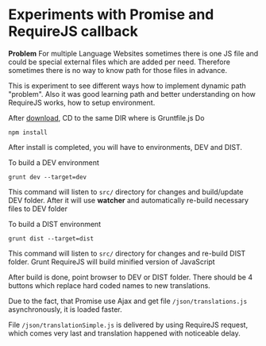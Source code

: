 # Experiments with Promise and RequireJS callback

**Problem**
For multiple Language Websites sometimes there is one JS file and could be special external files which are added per need.
Therefore sometimes there is no way to know path for those files in advance.

This is experiment to see different ways how to implement dynamic path "problem". Also it was good learning path and better understanding on how RequireJS works, how to setup environment.

After [download](https://github.com/Shwartz/promise/archive/master.zip), CD to the same DIR where is Gruntfile.js
Do 
```
npm install
```
After install is completed, you will have to environments, DEV and DIST.

To build a DEV environment 
```
grunt dev --target=dev
```
This command will listen to `src/` directory for changes and build/update DEV folder.
After it will use **watcher** and automatically re-build necessary files to DEV folder

To build a DIST environment 
```
grunt dist --target=dist
```

This command will listen to `src/` directory for changes and re-build DIST folder.
Grunt RequireJS will build minified version of JavaScript

After build is done, point browser to DEV or DIST folder.
There should be 4 buttons which replace hard coded names to new translations.

Due to the fact, that Promise use Ajax and get file `/json/translations.js` asynchronously, it is loaded faster.

File `/json/translationSimple.js` is delivered by using RequireJS request, which comes very last and translation happened with noticeable delay.